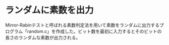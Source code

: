 # ランダムに素数を出力
Mirror-Rabinテストと呼ばれる素数判定法を用いて素数をランダムに出力するプログラム「random.c」を作成した。ビット数を最初に入力するとそのビットの長さのランダムな素数が出力される。
